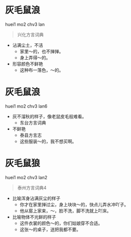 # 灰毛鼠浪
huei1 mo2 chv3 lan
> 兴化方言词典
- 沾满尘土，不洁
  - 家里～的，也不掸掸。
  - 身上弄得～的。
- 形容颜色不鲜艳
  - 这种布一落色，～的。

# 灰毛鼠浪
huei1 mo2 chv3 lan6
+ 灰不溜秋的样子，像老鼠皮毛般难看。
  * 东台方言词典
+ 不鲜艳
  * 泰县方言志
  - 这些服装～的，我不想买啊。

# 灰毛鼠狼
huei1 mo2 chv3 lan2
> 泰州方言词典4
- 比喻浑身沾满灰尘的样子
  - 你才在家里掸过尘，身上块块～的，快点儿弄水冲吖子。
  - 他从窑上家来，～，脸不洗，脚不洗就上吖床。
- 比喻物体不光鲜的样子
  - 这件衣裳的颜色～的，你们姑娘穿不合适。
  - 这张～的桌子，送把我都不要。
